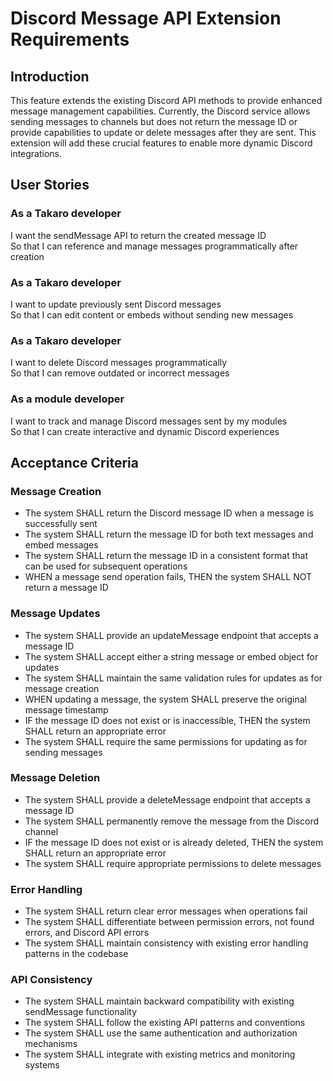 # Discord Message API Extension Requirements

## Introduction

This feature extends the existing Discord API methods to provide enhanced message management capabilities. Currently, the Discord service allows sending messages to channels but does not return the message ID or provide capabilities to update or delete messages after they are sent. This extension will add these crucial features to enable more dynamic Discord integrations.

## User Stories

### As a Takaro developer

I want the sendMessage API to return the created message ID  
So that I can reference and manage messages programmatically after creation

### As a Takaro developer

I want to update previously sent Discord messages  
So that I can edit content or embeds without sending new messages

### As a Takaro developer

I want to delete Discord messages programmatically  
So that I can remove outdated or incorrect messages

### As a module developer

I want to track and manage Discord messages sent by my modules  
So that I can create interactive and dynamic Discord experiences

## Acceptance Criteria

### Message Creation

- The system SHALL return the Discord message ID when a message is successfully sent
- The system SHALL return the message ID for both text messages and embed messages
- The system SHALL return the message ID in a consistent format that can be used for subsequent operations
- WHEN a message send operation fails, THEN the system SHALL NOT return a message ID

### Message Updates

- The system SHALL provide an updateMessage endpoint that accepts a message ID
- The system SHALL accept either a string message or embed object for updates
- The system SHALL maintain the same validation rules for updates as for message creation
- WHEN updating a message, the system SHALL preserve the original message timestamp
- IF the message ID does not exist or is inaccessible, THEN the system SHALL return an appropriate error
- The system SHALL require the same permissions for updating as for sending messages

### Message Deletion

- The system SHALL provide a deleteMessage endpoint that accepts a message ID
- The system SHALL permanently remove the message from the Discord channel
- IF the message ID does not exist or is already deleted, THEN the system SHALL return an appropriate error
- The system SHALL require appropriate permissions to delete messages

### Error Handling

- The system SHALL return clear error messages when operations fail
- The system SHALL differentiate between permission errors, not found errors, and Discord API errors
- The system SHALL maintain consistency with existing error handling patterns in the codebase

### API Consistency

- The system SHALL maintain backward compatibility with existing sendMessage functionality
- The system SHALL follow the existing API patterns and conventions
- The system SHALL use the same authentication and authorization mechanisms
- The system SHALL integrate with existing metrics and monitoring systems
